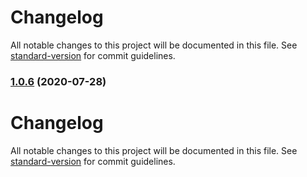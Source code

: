 # Changelog

All notable changes to this project will be documented in this file. See [standard-version](https://github.com/conventional-changelog/standard-version) for commit guidelines.

### [1.0.6](https://github.com/ryansonshine/aws-sso-creds-helper/compare/v1.0.5...v1.0.6) (2020-07-28)

# Changelog

All notable changes to this project will be documented in this file. See [standard-version](https://github.com/conventional-changelog/standard-version) for commit guidelines.
